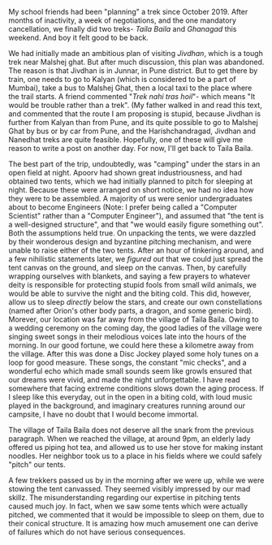 My school friends had been "planning" a trek since October 2019. After months of
inactivity, a week of negotiations, and the one mandatory cancellation, we
finally did two treks- *Taila Baila* and *Ghanagad* this weekend. And boy it
felt good to be back.

We had initially made an ambitious plan of visiting *Jivdhan*, which is a tough
trek near Malshej ghat. But after much discussion, this plan was abandoned. The
reason is that Jivdhan is in Junnar, in Pune district. But to get there by
train, one needs to go to Kalyan (which is considered to be a part of Mumbai),
take a bus to Malshej Ghat, then a local taxi to the place where the trail
starts. A friend commented "*Trek nahi tras hoil*"- which means "It would be
trouble rather than a trek". (My father walked in and read this text, and
commented that the route I am proposing is stupid, because Jivdhan is further
from Kalyan than from Pune, and its quite possible to go to Malshej Ghat by bus
or by car from Pune, and the Harishchandragad, Jivdhan and Nanedhat treks are
quite feasible. Hopefully, one of these will give me reason to write a post on
another day. For now, I'll get back to Taila Baila.


The best part of the trip, undoubtedly, was "camping" under the stars in an open
field at night. Apoorv had shown great industriousness, and had obtained two
tents, which we had initially planned to pitch for sleeping at night. Because
these were arranged on short notice, we had no idea how they were to be
assembled. A majority of us were senior undergraduates about to become Engineers
(Note: I prefer being called a "Computer Scientist" rather than a "Computer
Engineer"), and assumed that "the tent is a well-designed structure", and that
"we would easily figure something out". Both the assumptions held true. On
unpacking the tents, we were dazzled by their wonderous design and byzantine
pitching mechanism, and were unable to raise either of the two tents. After an
hour of tinkering around, and a few nihilistic statements later, we *figured
out* that we could just spread the tent canvas on the ground, and sleep *on* the
canvas. Then, by carefully wrapping ourselves with blankets, and saying a few
prayers to whatever deity is responsible for protecting stupid fools from small
wild animals, we would be able to survive the night and the biting cold. This
did, however, allow us to sleep *directly* below the stars, and create our own
constellations (named after Orion's other body parts, a dragon, and some generic
bird). Morever, our location was far away from the village of Taila Baila. Owing
to a wedding ceremony on the coming day, the good ladies of the village were
singing sweet songs in their melodious voices late into the hours of the
morning. In our good fortune, we could here these a kilometre away from the
village. After this was done a Disc Jockey played some holy tunes on a loop for
good measure. These songs, the constant "mic checks", and a wonderful echo which
made small sounds seem like growls ensured that our dreams were vivid, and made
the night unforgettable. I have read somewhere that facing extreme conditions
slows down the aging process. If I sleep like this everyday, out in the open in
a biting cold, with loud music played in the background, and imaginary creatures
running around our campsite, I have no doubt that I would become immortal.

The village of Taila Baila does not deserve all the snark from the previous
paragraph. When we reached the village, at around 9pm, an elderly lady offered
us piping hot tea, and allowed us to use her stove for making instant noodles.
Her neighbor took us to a place in his fields where we could safely "pitch" our
tents.

A few trekkers passed us by in the morning after we were up, while we were stowing
the tent canvassed. They seemed visibly impressed by our mad skillz. The
misunderstanding regarding our expertise in pitching tents caused much joy. In
fact, when we saw some tents which were actually pitched, we commented that it
would be impossible to sleep on them, due to their conical structure. It is
amazing how much amusement one can derive of failures which do not have serious
consequences.



